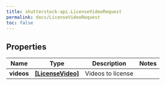 ```yaml
---
title: shutterstock-api.LicenseVideoRequest
permalink: docs/LicenseVideoRequest
toc: false
---
```


## Properties

Name | Type | Description | Notes
------------ | ------------- | ------------- | -------------
**videos** | [**[LicenseVideo]**](LicenseVideo) | Videos to license | 



